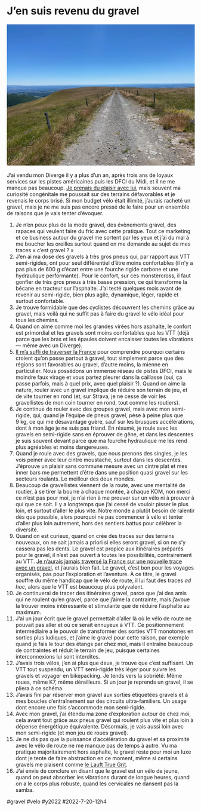 # J’en suis revenu du gravel

![Piste gravel parfaite](_i/IMG_8345.webp)

J’ai vendu mon Diverge il y a plus d’un an, après trois ans de loyaux services sur les pistes américaines puis les DFCI du Midi, et il ne me manque pas beaucoup. [Je prenais du plaisir avec lui](../../2021/2/le-gravel-comme-revelateur.md), mais souvent ma curiosité congénitale me poussait sur des terrains défavorables et je revenais le corps brisé. Si mon budget vélo était illimité, j’aurais racheté un gravel, mais je ne me suis pas encore pressé de le faire pour un ensemble de raisons que je vais tenter d’évoquer.
1. Je n’en peux plus de la mode gravel, des évènements gravel, des rapaces qui veulent faire du fric avec cette pratique. Tout ce marketing et ce business autour du gravel me sortent par les yeux et j’ai du mal à me boucher les oreilles surtout quand on me demande au sujet de mes traces « c’est gravel ? »
2. J’en ai ma dose des gravels à très gros pneus qui, par rapport aux VTT semi-rigides, ont pour seul différentiel d’être moins confortables (il n’y a pas plus de 600 g d’écart entre une fourche rigide carbone et une hydraulique performante). Pour le confort, sur ces monstercross, il faut gonfler de très gros pneus à très basse pression, ce qui transforme la bécane en tracteur sur l’asphalte. J’ai testé quelques mois avant de revenir au semi-rigide, bien plus agile, dynamique, léger, rapide et surtout confortable.
3. Je trouve formidable que des cyclistes découvrent les chemins grâce au gravel, mais voilà qui ne suffit pas à faire du gravel le vélo idéal pour tous les chemins.
4. Quand on aime comme moi les grandes virées hors asphalte, le confort est primordial et les gravels sont moins confortables que les VTT (déjà parce que les bras et les épaules doivent encaisser toutes les vibrations — même avec un Diverge).
5. [Il m’a suffi de traverser la France](une-traversee-de-la-france-a-vtt.md) pour comprendre pourquoi certains croient qu’on passe partout à gravel, tout simplement parce que des régions sont favorables au gravel, d’autre moins, la mienne en particulier. Nous possédons un immense réseau de pistes DFCI, mais le moindre faux virage et vous partez pleurer dans la caillasse (oui, ça passe parfois, mais à quel prix, avec quel plaisir ?). Quand on aime la nature, rouler avec un gravel implique de réduire son terrain de jeu, et de vite tourner en rond (et, sur Strava, je ne cesse de voir les gravellistes de mon coin tourner en rond, tout comme les routiers).
6. Je continue de rouler avec des groupes gravel, mais avec mon semi-rigide, qui, quand je l’équipe de pneus gravel, pèse à peine plus que 9 kg, ce qui me désavantage guère, sauf sur les brusques accélérations, dont à mon âge je ne suis pas friand. En résumé, je roule avec les gravels en semi-rigide sans en éprouver de gêne, et dans les descentes je suis souvent devant parce que ma fourche hydraulique me les rend plus agréables et moins dangereuses.
7. Quand je roule avec des gravels, que nous prenons des singles, je les vois peiner avec leur cintre moustache, surtout dans les descentes. J’éprouve un plaisir sans commune mesure avec un cintre plat et mes inner bars me permettent d’être dans une position quasi gravel sur les secteurs roulants. Le meilleur des deux mondes.
8. Beaucoup de gravellistes viennent de la route, avec une mentalité de routier, à se tirer la bourre à chaque montée, à chaque KOM, non merci ce n’est pas pour moi, je n’ai rien à me prouver sur un vélo ni à prouver à qui que ce soit. Il y a longtemps que j’ai cessé de vouloir pisser le plus loin, et surtout d’aller le plus vite. Notre monde a plutôt besoin de ralentir dès que possible, alors pourquoi ne pas commencer à vélo et tenter d’aller plus loin autrement, hors des sentiers battus pour célébrer la diversité.
9. Quand on est curieux, quand on crée des traces sur des terrains nouveaux, on ne sait jamais a priori si elles seront gravel, si on ne s’y cassera pas les dents. Le gravel est propice aux itinéraires préparés pour le gravel, il n’est pas ouvert à toutes les possibilités, contrairement au VTT. [Je n’aurais jamais traversé la France sur une nouvelle trace avec un gravel](une-traversee-de-la-france-a-vtt.md), et j’aurais bien fait. Le gravel, c’est bon pour les voyages organisés, pas pour l’exploration et l’aventure. À ce titre, le gravel souffre du même handicap que le vélo de route, il lui faut des traces *ad hoc*, alors que le VTT est beaucoup plus polyvalent.
10. Je continuerai de tracer des itinéraires gravel, parce que j’ai des amis qui ne roulent qu’en gravel, parce que j’aime la contrainte, mais j’avoue la trouver moins intéressante et stimulante que de réduire l’asphalte au maximum.
11. J’ai un jour écrit que le gravel permettait d’aller là où le vélo de route ne pouvait pas aller et où ce serait ennuyeux à VTT. Ce positionnement intermédiaire a le pouvoir de transformer des sorties VTT monotones en sorties plus ludiques, et j’aime le gravel pour cette raison, par exemple quand je fais le tour des étangs par chez moi, mais il entraîne beaucoup de contraintes et réduit le terrain de jeu, puisque certaines interconnexions lui sont interdites.
12. J’avais trois vélos, j’en ai plus que deux, je trouve que c’est suffisant. Un VTT tout suspendu, un VTT semi-rigide très léger pour suivre les gravels et voyager en bikepacking. Je tends vers la sobriété. Même roues, même K7, même dérailleurs. Si un jour je reprends un gravel, il se pliera à ce schéma.
13. J’avais fini par réserver mon gravel aux sorties étiquetées gravels et à mes boucles d’entraînement sur des circuits ultra-familiers. Un usage dont encore une fois s’accommode mon semi-rigide.
14. Avec mon gravel, j’ai étendu ma zone d’exploration autour de chez moi, cela avant tout grâce aux pneus gravel qui roulent plus vite et plus loin à dépense énergétique équivalente. Désormais, je vais aussi loin avec mon semi-rigide (et mon jeu de roues gravel).
15. Je ne dis pas que la puissance d’accélération du gravel et sa proximité avec le vélo de route ne me manque pas de temps à autre. Vu ma pratique majoritairement hors asphalte, le gravel reste pour moi un luxe dont je tente de faire abstraction en ce moment, même si certains gravels me plaisent comme [le Lauft True Grit](https://www.laufcycling.com/eur/product/lauf-true-grit).
16. J’ai envie de conclure en disant que le gravel est un vélo de jeune, quand on peut absorber les vibrations durant de longue heures, quand on a le corps plus robuste, quand les cervicales ne dansent pas la samba.


#gravel #velo #y2022 #2022-7-20-12h4
